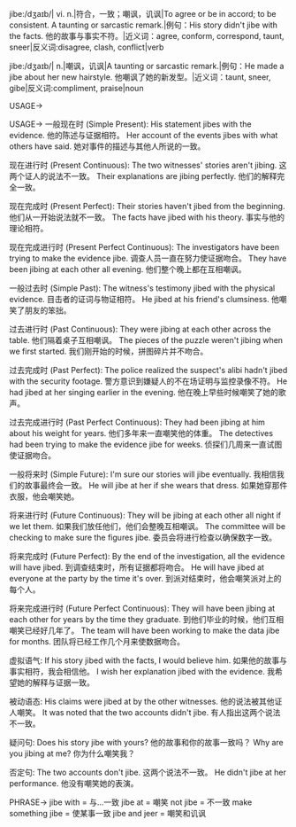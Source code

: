 jibe:/dʒaɪb/| vi. n.|符合，一致；嘲讽，讥讽|To agree or be in accord; to be consistent.  A taunting or sarcastic remark.|例句：His story didn't jibe with the facts. 他的故事与事实不符。|近义词：agree, conform, correspond, taunt, sneer|反义词:disagree, clash, conflict|verb

jibe:/dʒaɪb/| n.|嘲讽，讥讽|A taunting or sarcastic remark.|例句：He made a jibe about her new hairstyle. 他嘲讽了她的新发型。|近义词：taunt, sneer, gibe|反义词:compliment, praise|noun


USAGE->

USAGE->
一般现在时 (Simple Present):
His statement jibes with the evidence. 他的陈述与证据相符。
Her account of the events jibes with what others have said. 她对事件的描述与其他人所说的一致。

现在进行时 (Present Continuous):
The two witnesses' stories aren't jibing.  这两个证人的说法不一致。
Their explanations are jibing perfectly. 他们的解释完全一致。


现在完成时 (Present Perfect):
Their stories haven't jibed from the beginning.  他们从一开始说法就不一致。
The facts have jibed with his theory. 事实与他的理论相符。


现在完成进行时 (Present Perfect Continuous):
The investigators have been trying to make the evidence jibe.  调查人员一直在努力使证据吻合。
They have been jibing at each other all evening. 他们整个晚上都在互相嘲讽。


一般过去时 (Simple Past):
The witness's testimony jibed with the physical evidence. 目击者的证词与物证相符。
He jibed at his friend's clumsiness. 他嘲笑了朋友的笨拙。

过去进行时 (Past Continuous):
They were jibing at each other across the table. 他们隔着桌子互相嘲讽。
The pieces of the puzzle weren't jibing when we first started.  我们刚开始的时候，拼图碎片并不吻合。

过去完成时 (Past Perfect):
The police realized the suspect's alibi hadn't jibed with the security footage. 警方意识到嫌疑人的不在场证明与监控录像不符。
He had jibed at her singing earlier in the evening. 他在晚上早些时候嘲笑了她的歌声。


过去完成进行时 (Past Perfect Continuous):
They had been jibing at him about his weight for years. 他们多年来一直嘲笑他的体重。
The detectives had been trying to make the evidence jibe for weeks.  侦探们几周来一直试图使证据吻合。


一般将来时 (Simple Future):
I'm sure our stories will jibe eventually. 我相信我们的故事最终会一致。
He will jibe at her if she wears that dress. 如果她穿那件衣服，他会嘲笑她。


将来进行时 (Future Continuous):
They will be jibing at each other all night if we let them. 如果我们放任他们，他们会整晚互相嘲讽。
The committee will be checking to make sure the figures jibe. 委员会将进行检查以确保数字一致。

将来完成时 (Future Perfect):
By the end of the investigation, all the evidence will have jibed. 到调查结束时，所有证据都将吻合。
He will have jibed at everyone at the party by the time it's over. 到派对结束时，他会嘲笑派对上的每个人。


将来完成进行时 (Future Perfect Continuous):
They will have been jibing at each other for years by the time they graduate. 到他们毕业的时候，他们互相嘲笑已经好几年了。
The team will have been working to make the data jibe for months.  团队将已经工作几个月来使数据吻合。



虚拟语气:
If his story jibed with the facts, I would believe him. 如果他的故事与事实相符，我会相信他。
I wish her explanation jibed with the evidence. 我希望她的解释与证据一致。


被动语态:
His claims were jibed at by the other witnesses. 他的说法被其他证人嘲笑。
It was noted that the two accounts didn't jibe. 有人指出这两个说法不一致。



疑问句:
Does his story jibe with yours? 他的故事和你的故事一致吗？
Why are you jibing at me? 你为什么嘲笑我？


否定句:
The two accounts don't jibe. 这两个说法不一致。
He didn't jibe at her performance. 他没有嘲笑她的表演。




PHRASE->
jibe with = 与...一致
jibe at = 嘲笑
not jibe = 不一致
make something jibe = 使某事一致
jibe and jeer = 嘲笑和讥讽
